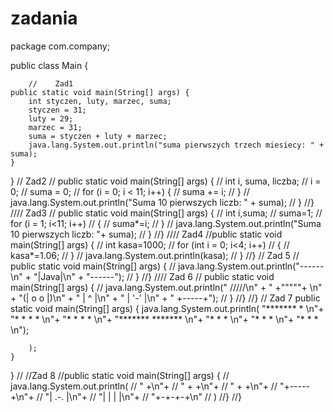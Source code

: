 # zadania
package com.company;

public class Main {

        //    Zad1
    public static void main(String[] args) {
        int styczen, luty, marzec, suma;
        styczen = 31;
        luty = 29;
        marzec = 31;
        suma = styczen + luty + marzec;
        java.lang.System.out.println("suma pierwszych trzech miesiecy: " + suma);
    }
}
//    Zad2
//    public static void main(String[] args) {
//        int i, suma, liczba;
//        i = 0;
//        suma = 0;
//        for (i = 0; i < 11; i++) {
//            suma += i;
//        }
//        java.lang.System.out.println("Suma 10 pierwszych liczb: " + suma);
//    }
//}
////    Zad3
//    public static void main(String[] args) {
//        int i,suma;
//        suma=1;
//        for (i = 1; i<11; i++)
//        {
//            suma*=i;
//        }
//        java.lang.System.out.println("Suma 10 pierwszych liczb: "+ suma);
//    }
//}
//// Zad4
//public static void main(String[] args) {
//        int kasa=1000;
//        for (int i = 0; i<4; i++)
//        {
//        kasa*=1.06;
//        }
//        java.lang.System.out.println(kasa);
//        }
//}
// Zad 5
//    public static void main(String[] args) {
//        java.lang.System.out.println("------\n" + "|Java|\n" + "------");
//    }
//}
////    Zad 6
//    public static void main(String[] args) {
//        java.lang.System.out.println("  /////\n" + " +\"\"\"\"\"+ \n" + "(| o o |)\n" + "  | ^ |\n" + " | '-' |\n" + " +-----+");
//    }
//}
//}
//    Zad 7
    public static void main(String[] args) {
        java.lang.System.out.println(
                "*******         *              \n"+
                "*     *        * *             \n"+
                "*     *       *   *           \n"+
                "*******      *******           \n"+
                "*           *       *          \n"+
                "*          *         *         \n"+
                "*         *           *        \n");

        );
    }
}
//
//Zad 8
//public static void main(String[] args) {
//    java.lang.System.out.println(
//            "   +\n"+
//                    "  + +\n"+
//                    " +   +\n"+
//                    "+-----+\n"+
//                    "| .-. |\n"+
//                    "| | | |\n"+
//                    "+-+-+-+\n"
//    )
//}
//}
